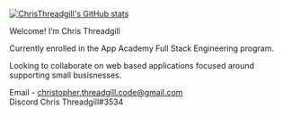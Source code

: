 [![ChrisThreadgill's GitHub stats](https://github-readme-stats.vercel.app/api?username=ChrisThreadgill&count_private=true&show_icons=true&theme=radical)](https://github.com/ChrisThreadgill/github-readme-stats)

Welcome! I’m Chris Threadgill

Currently enrolled in the App Academy Full Stack Engineering program.

Looking to collaborate on web based applications focused around supporting small busisnesses. 

Email - christopher.threadgill.code@gmail.com  
Discord Chris Threadgill#3534 


<!---
ChrisThreadgill/ChrisThreadgill is a ✨ special ✨ repository because its `README.md` (this file) appears on your GitHub profile.
You can click the Preview link to take a look at your changes.
--->
